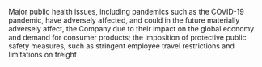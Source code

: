 Major  public  health  issues,  including  pandemics  such  as  the  COVID-19  pandemic,  have  adversely  affected,  and  could  in  the
future materially adversely affect, the Company due to their impact on the global economy and demand for consumer products;
the  imposition  of  protective  public  safety  measures,  such  as  stringent  employee  travel  restrictions  and  limitations  on  freight
